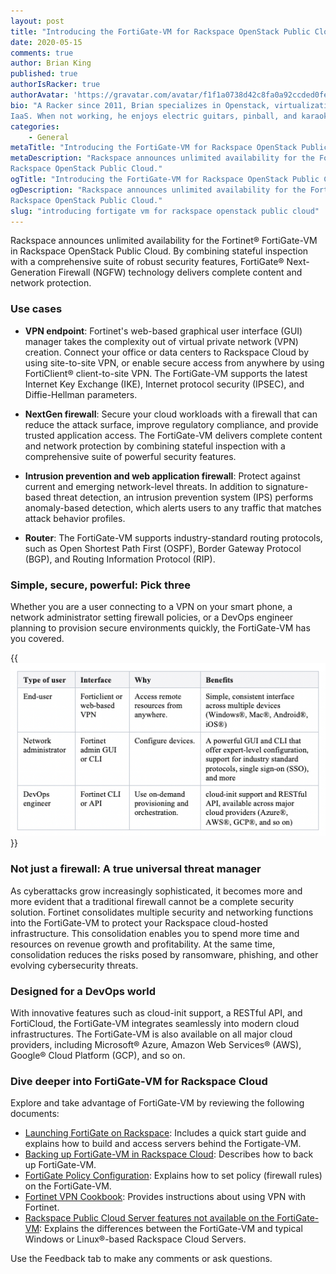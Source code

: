 ```yaml
---
layout: post
title: "Introducing the FortiGate-VM for Rackspace OpenStack Public Cloud"
date: 2020-05-15
comments: true
author: Brian King
published: true
authorIsRacker: true
authorAvatar: 'https://gravatar.com/avatar/f1f1a0738d42c8fa0a92ccded0fe4c97'
bio: "A Racker since 2011, Brian specializes in Openstack, virtualization, and
IaaS. When not working, he enjoys electric guitars, pinball, and karaoke."
categories:
    - General
metaTitle: "Introducing the FortiGate-VM for Rackspace OpenStack Public Cloud"
metaDescription: "Rackspace announces unlimited availability for the Fortinet® FortiGate-VM in
Rackspace OpenStack Public Cloud."
ogTitle: "Introducing the FortiGate-VM for Rackspace OpenStack Public Cloud"
ogDescription: "Rackspace announces unlimited availability for the Fortinet® FortiGate-VM in
Rackspace OpenStack Public Cloud."
slug: "introducing fortigate vm for rackspace openstack public cloud" 
---
```


Rackspace announces unlimited availability for the Fortinet® FortiGate-VM in
Rackspace OpenStack Public Cloud. By combining stateful inspection with a
comprehensive suite of robust security features, FortiGate&reg; Next-Generation
Firewall (NGFW) technology delivers complete content and network protection.

<!--more-->

### Use cases

- **VPN endpoint**: Fortinet's web-based graphical user interface (GUI) manager
  takes the complexity out
  of virtual private network (VPN) creation. Connect your office or data centers
  to Rackspace Cloud by using site-to-site VPN, or enable secure access from
  anywhere by using FortiClient&reg; client-to-site VPN. The FortiGate-VM supports
  the latest Internet Key Exchange (IKE), Internet protocol security (IPSEC),
  and Diffie-Hellman parameters.

- **NextGen firewall**: Secure your cloud workloads with a firewall that can
  reduce the attack surface, improve regulatory compliance, and provide trusted
  application access. The FortiGate-VM delivers complete content and network
  protection by combining stateful inspection with a comprehensive suite of
  powerful security features.

- **Intrusion prevention and web application firewall**: Protect against current
  and emerging network-level threats. In addition to signature-based threat
  detection, an intrusion prevention system (IPS) performs anomaly-based
  detection, which alerts users to any traffic that matches attack behavior profiles.

- **Router**: The FortiGate-VM supports industry-standard routing protocols, such
  as Open Shortest Path First (OSPF), Border Gateway Protocol (BGP), and Routing
  Information Protocol (RIP).

### Simple, secure, powerful: Pick three

Whether you are a user connecting to a VPN on your smart phone, a network
administrator setting firewall policies, or a DevOps engineer planning to
provision secure environments quickly, the FortiGate-VM has you covered.

{{<img src="Picture1.png" title="" alt="">}}

### Not just a firewall: A true universal threat manager

As cyberattacks grow increasingly sophisticated, it becomes more and more
evident that a traditional firewall cannot be a complete security solution.
Fortinet consolidates multiple security and networking functions into the
FortiGate-VM to protect your Rackspace cloud-hosted infrastructure. This
consolidation enables you to spend more time and resources on revenue growth
and profitability. At the same time, consolidation reduces the risks posed by
ransomware, phishing, and other evolving cybersecurity threats.

### Designed for a DevOps world

With innovative features such as cloud-init support, a RESTful API, and
FortiCloud, the FortiGate-VM integrates seamlessly into modern cloud
infrastructures. The FortiGate-VM is also available on all major cloud providers,
including Microsoft&reg; Azure, Amazon Web Services&reg; (AWS), Google&reg; Cloud Platform (GCP), and so on.

### Dive deeper into FortiGate-VM for Rackspace Cloud

Explore and take advantage of FortiGate-VM by reviewing the following documents:

- [Launching FortiGate on Rackspace](https://docs.fortinet.com/vm/rackspace/fortigate/6.0/rackspace-cookbook/6.0.4/962534/launching-fortigate-on-rackspace):
  Includes a quick start guide and explains how to build and access servers
  behind the Fortigate-VM.
- [Backing up FortiGate-VM in Rackspace Cloud](https://support.rackspace.com/how-to/back-up-the-fortinet-fortigate-vm/): Describes how to back up FortiGate-VM.
- [FortiGate Policy Configuration](https://help.fortinet.com/fos60hlp/60/Content/FortiOS/fortigate-firewall/Policy%20Configuration/Policy%20Configuration.htm?Highlight=policy):
  Explains how to set policy (firewall rules) on the FortiGate-VM.
- [Fortinet VPN Cookbook](https://cookbook.fortinet.com/vpns/index.html): Provides instructions about using VPN with Fortinet.
- [Rackspace Public Cloud Server features not available on the FortiGate-VM](https://support.rackspace.com/how-to/rackspace-cloud-servers-features-that-are-not-available-on-the-fortigate-vm/):
  Explains the differences between the FortiGate-VM and typical Windows or
  Linux®-based Rackspace Cloud Servers.

Use the Feedback tab to make any comments or ask questions.

